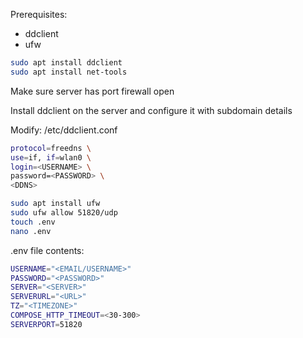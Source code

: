 Prerequisites:
- ddclient
- ufw

```bash
sudo apt install ddclient
sudo apt install net-tools
```

Make sure server has port firewall open

Install ddclient on the server and configure it with subdomain details

Modify: /etc/ddclient.conf
```bash
protocol=freedns \
use=if, if=wlan0 \
login=<USERNAME> \
password=<PASSWORD> \
<DDNS>
```


```bash
sudo apt install ufw
sudo ufw allow 51820/udp
touch .env
nano .env
```
.env file contents:
```bash
USERNAME="<EMAIL/USERNAME>"
PASSWORD="<PASSWORD>"
SERVER="<SERVER>"
SERVERURL="<URL>"
TZ="<TIMEZONE>"
COMPOSE_HTTP_TIMEOUT=<30-300>
SERVERPORT=51820
```
